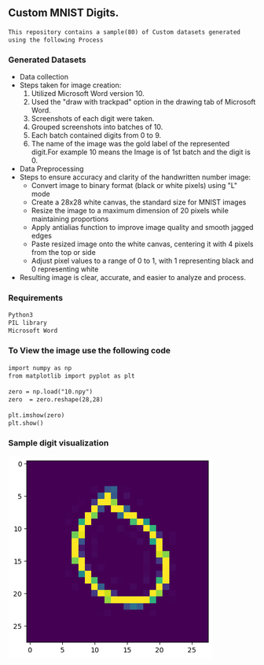 
## Custom MNIST Digits.

```
This repository contains a sample(80) of Custom datasets generated using the following Process
```

### Generated Datasets 
- Data collection
- Steps taken for image creation:
  1. Utilized Microsoft Word version 10.
  2. Used the "draw with trackpad" option in the drawing tab of Microsoft Word.
  3. Screenshots of each digit were taken.
  4. Grouped screenshots into batches of 10.
  5. Each batch contained digits from 0 to 9.
  6. The name of the image was the gold label of the represented digit.For example 10 means the Image is of 1st batch and the digit is 0.
- Data Preprocessing
- Steps to ensure accuracy and clarity of the handwritten number image:
   - Convert image to binary format (black or white pixels) using "L" mode
   - Create a 28x28 white canvas, the standard size for MNIST images
   - Resize the image to a maximum dimension of 20 pixels while maintaining proportions
   - Apply antialias function to improve image quality and smooth jagged edges
   - Paste resized image onto the white canvas, centering it with 4 pixels from the top or side
   - Adjust pixel values to a range of 0 to 1, with 1 representing black and 0 representing white
- Resulting image is clear, accurate, and easier to analyze and process.


### Requirements
```
Python3
PIL library
Microsoft Word
```

### To View the image use the following code
```
import numpy as np
from matplotlib import pyplot as plt

zero = np.load("10.npy")
zero  = zero.reshape(28,28)

plt.imshow(zero)
plt.show()
```

### Sample digit visualization
<img src = "https://github.com/ay7n/OCR-RUCILDigits-4/blob/main/zero.png">

